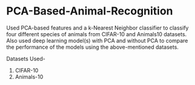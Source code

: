 # PCA-Based-Animal-Recognition
Used PCA-based features and a k-Nearest Neighbor classifier to classify four different species of animals from CIFAR-10 and Animals10 datasets. Also used deep learning model(s) with PCA and without PCA to compare the performance of the models using the above-mentioned datasets.

Datasets Used-
1) CIFAR-10
2) Animals-10
